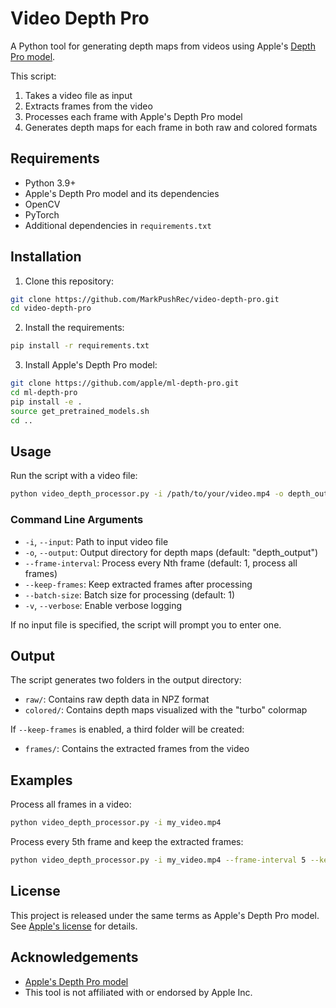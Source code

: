 # Video Depth Pro

A Python tool for generating depth maps from videos using Apple's [Depth Pro model](https://github.com/apple/ml-depth-pro).

This script:
1. Takes a video file as input
2. Extracts frames from the video
3. Processes each frame with Apple's Depth Pro model
4. Generates depth maps for each frame in both raw and colored formats

## Requirements

- Python 3.9+
- Apple's Depth Pro model and its dependencies
- OpenCV
- PyTorch
- Additional dependencies in `requirements.txt`

## Installation

1. Clone this repository:
```bash
git clone https://github.com/MarkPushRec/video-depth-pro.git
cd video-depth-pro
```

2. Install the requirements:
```bash
pip install -r requirements.txt
```

3. Install Apple's Depth Pro model:
```bash
git clone https://github.com/apple/ml-depth-pro.git
cd ml-depth-pro
pip install -e .
source get_pretrained_models.sh
cd ..
```

## Usage

Run the script with a video file:

```bash
python video_depth_processor.py -i /path/to/your/video.mp4 -o depth_output
```

### Command Line Arguments

- `-i`, `--input`: Path to input video file
- `-o`, `--output`: Output directory for depth maps (default: "depth_output")
- `--frame-interval`: Process every Nth frame (default: 1, process all frames)
- `--keep-frames`: Keep extracted frames after processing
- `--batch-size`: Batch size for processing (default: 1)
- `-v`, `--verbose`: Enable verbose logging

If no input file is specified, the script will prompt you to enter one.

## Output

The script generates two folders in the output directory:

- `raw/`: Contains raw depth data in NPZ format
- `colored/`: Contains depth maps visualized with the "turbo" colormap

If `--keep-frames` is enabled, a third folder will be created:
- `frames/`: Contains the extracted frames from the video

## Examples

Process all frames in a video:
```bash
python video_depth_processor.py -i my_video.mp4
```

Process every 5th frame and keep the extracted frames:
```bash
python video_depth_processor.py -i my_video.mp4 --frame-interval 5 --keep-frames
```

## License

This project is released under the same terms as Apple's Depth Pro model. See [Apple's license](https://github.com/apple/ml-depth-pro/blob/main/LICENSE) for details.

## Acknowledgements

- [Apple's Depth Pro model](https://github.com/apple/ml-depth-pro)
- This tool is not affiliated with or endorsed by Apple Inc.